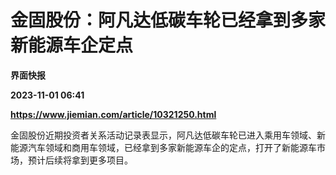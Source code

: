 # 金固股份：阿凡达低碳车轮已经拿到多家新能源车企定点
**界面快报**

**2023-11-01 06:41**

**https://www.jiemian.com/article/10321250.html**

金固股份近期投资者关系活动记录表显示，阿凡达低碳车轮已进入乘用车领域、新能源汽车领域和商用车领域，已经拿到多家新能源车企的定点，打开了新能源车市场，预计后续将拿到更多项目。
